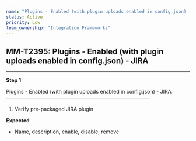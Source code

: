 ```yaml
---
name: "Plugins - Enabled (with plugin uploads enabled in config.json) - JIRA"
status: Active
priority: Low
team_ownership: "Integration Frameworks"
---
```


## MM-T2395: Plugins - Enabled (with plugin uploads enabled in config.json) - JIRA

---

**Step 1**

Plugins - Enabled (with plugin uploads enabled in config.json) - JIRA\
————————————————————————————

1. Verify pre-packaged JIRA plugin

**Expected**

- Name, description, enable, disable, remove
